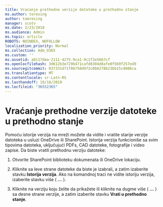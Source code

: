 ```yaml
---
title: Vraćanje prethodne verzije datoteke u prethodno stanje
ms.author: toresing
author: tomresing
manager: scotv
ms.date: 3/23/2018
ms.audience: Admin
ms.topic: article
ROBOTS: NOINDEX, NOFOLLOW
localization_priority: Normal
ms.collection: Adm_O365
ms.custom: ''
ms.assetid: a8117dea-2111-4275-9ca1-9c1f3e5667cf
ms.openlocfilehash: 3d612b3e729b471cafd8304d8afe0f569f257e49
ms.sourcegitcommit: 037331d71f06750d972c0b6278b23bb15c4806ca
ms.translationtype: MT
ms.contentlocale: sr-Latn-RS
ms.lasthandoff: 10/18/2019
ms.locfileid: "36552365"
---
```

# <a name="restore-a-previous-file-version"></a>Vraćanje prethodne verzije datoteke u prethodno stanje

Pomoću istorije verzija na mreži možete da vidite i vratite starije verzije datoteka u usluzi OneDrive ili SharePoint. Istorija verzija funkcioniše sa svim tipovima datoteka, uključujući PDFs, CAD datoteke, fotografije i video zapise. Da biste vratili prethodnu verziju datoteke:
  
1. Otvorite SharePoint biblioteku dokumenata ili OneDrive lokaciju.
    
2. Kliknite sa leve strane datoteke da biste je izabrali, a zatim izaberite stavku **Istorija verzija**. Ako na komandnoj traci ne vidite istoriju verzija, izaberite stavku više ( **...** ). 
    
3. Kliknite na verziju koju želite da prikažete ili kliknite na dugme više ( **...** ) sa desne strane verzije, a zatim izaberite stavku **Vrati u prethodno stanje**.
    

